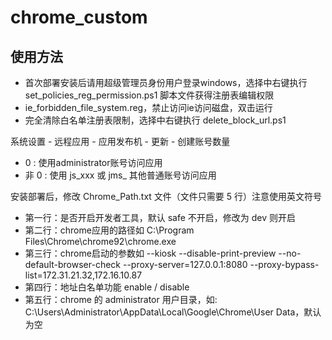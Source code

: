 # chrome_custom
## 使用方法

- 首次部署安装后请用超级管理员身份用户登录windows，选择中右键执行 set_policies_reg_permission.ps1 脚本文件获得注册表编辑权限
- ie_forbidden_file_system.reg，禁止访问ie访问磁盘，双击运行
- 完全清除白名单注册表限制，选择中右键执行 delete_block_url.ps1 

系统设置 - 远程应用 - 应用发布机 - 更新 - 创建账号数量
- 0 : 使用administrator账号访问应用
- 非 0 : 使用 js_xxx 或 jms_ 其他普通账号访问应用

安装部署后，修改 Chrome_Path.txt 文件（文件只需要 5 行）注意使用英文符号

- 第一行：是否开启开发者工具，默认 safe 不开启，修改为 dev 则开启
- 第二行：chrome应用的路径如 C:\Program Files\Chrome\chrome92\chrome.exe
- 第三行：chrome启动的参数如 --kiosk --disable-print-preview --no-default-browser-check --proxy-server=127.0.0.1:8080 --proxy-bypass-list=172.31.21.32,172.16.10.87
- 第四行：地址白名单功能  enable / disable
- 第五行：chrome 的 administrator 用户目录，如: C:\Users\Administrator\AppData\Local\Google\Chrome\User Data，默认为空